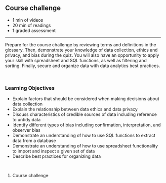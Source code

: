 ## Course challenge

- 1 min of videos
- 20 min of readings
- 1 graded assessment

<hr>

Prepare for the course challenge by reviewing terms and definitions in the glossary. Then, demonstrate your knowledge of data collection, ethics and privacy, and bias during the quiz. You will also have an opportunity to apply your skill with spreadsheet and SQL functions, as well as filtering and sorting. Finally, secure and organize data with data analytics best practices.

<br>

### Learning Objectives

- Explain factors that should be considered when making decisions about data collection
- Explain the relationship between data ethics and data privacy
- Discuss characteristics of credible sources of data including reference to untidy data
- Identify different types of bias including confirmation, interpretation, and observer bias
- Demonstrate an understanding of how to use SQL functions to extract data from a database
- Demonstrate an understanding of how to use spreadsheet functionality to import and inspect a given set of data
- Describe best practices for organizing data

<br>

1. Course challenge
